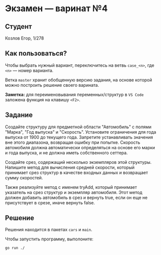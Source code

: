 # Экзамен &mdash; варинат №4
## Студент
Козлов Егор, 1/278

## Как пользоваться?
Чтобы выбрать нужный вариант, переключитесь на ветвь `case_<n>`, где `<n>` &mdash; номер варианта. 

Ветка `master` хранит обобщенную версию задания, на основе которой можно построить решение своего варината.

**Заметка:** для переименовывания переменных/структур в `VS Code` заложена функция на клавишу `<F2>`.

## Задание

Создайте структуру для предметной области "Автомобиль" с полями "Марка", "Год выпуска" и "Скорость". Установите ограничения для года выпуска от 1900 до текущего года. Запретите устанавливать значения вне этого диапазона, возвращая ошибку при попытке. Скорость автомобиля должна автоматически определяться на основе его марки и года выпуска, и не должна иметь собственного сеттера.

Создайте срез, содержащий несколько экземпляров этой структуры. Напишите метод для вычисления средней скорости, который принимает срез структур в качестве входных данных и возвращает сумму скоростей.

Также реализуйте метод с именем tryAdd, который принимает указатель на срез структур и экземпляр автомобиля. Этот метод должен добавить автомобиль в срез и вернуть true, если он еще не присутствует в срезе, иначе вернуть false.

## Решение
Решения находится в пакетах `cars` и `main`.

Чтобы запустить программу, выполоните:
```sh
go run ./
```
